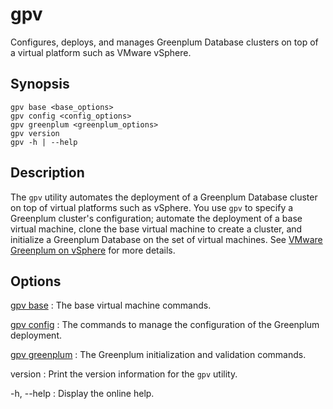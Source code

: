 # gpv 

Configures, deploys, and manages Greenplum Database clusters on top of a virtual platform such as VMware vSphere.

## <a id="section2"></a>Synopsis 

```
gpv base <base_options>
gpv config <config_options>
gpv greenplum <greenplum_options>
gpv version
gpv -h | --help
```

## <a id="section3"></a>Description 

The `gpv` utility automates the deployment of a Greenplum Database cluster on top of virtual platforms such as vSphere. You use `gpv` to specify a Greenplum cluster's configuration; automate the deployment of a base virtual machine, clone the base virtual machine to create a cluster, and initialize a Greenplum Database on the set of virtual machines. See [VMware Greenplum on vSphere](/gpvirtual/vsphere/index.html) for more details.

## <a id="section4"></a>Options

[gpv base](gpv-base.html)
:   The base virtual machine commands.

[gpv config](gpv-config.html)
:   The commands to manage the configuration of the Greenplum deployment.

[gpv greenplum](gpv-greenplum.html)
:   The Greenplum initialization and validation commands.

version
:   Print the version information for the `gpv` utility.

-h, --help
:   Display the online help. 
